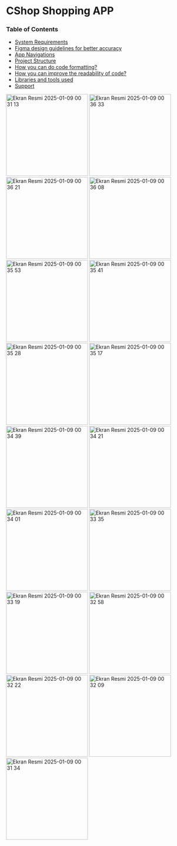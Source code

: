 # CShop Shopping APP

### Table of Contents
- [System Requirements](#system-requirements)
- [Figma design guidelines for better accuracy](#figma-design-guideline-for-better-accuracy)
- [App Navigations](#app-navigations)
- [Project Structure](#project-structure)
- [How you can do code formatting?](#how-you-can-do-code-formatting)
- [How you can improve the readability of code?](#how-you-can-improve-the-readability-of-code)
- [Libraries and tools used](#libraries-and-tools-used)
- [Support](#support)

<img width="222" alt="Ekran Resmi 2025-01-09 00 31 13" src="https://github.com/user-attachments/assets/d29f2fc0-20cb-49aa-ba48-130033c155d7" />
<img width="222" alt="Ekran Resmi 2025-01-09 00 36 33" src="https://github.com/user-attachments/assets/cd4cc577-ac2b-452c-a92a-a98470da1574" />
<img width="222" alt="Ekran Resmi 2025-01-09 00 36 21" src="https://github.com/user-attachments/assets/93d00929-94ce-45fb-ace8-554f57360943" />
<img width="222" alt="Ekran Resmi 2025-01-09 00 36 08" src="https://github.com/user-attachments/assets/4a04903f-81a1-4778-856a-422e05e055d7" />
<img width="222" alt="Ekran Resmi 2025-01-09 00 35 53" src="https://github.com/user-attachments/assets/d6e03a2b-5304-44ff-b36c-c46796179b1f" />
<img width="222" alt="Ekran Resmi 2025-01-09 00 35 41" src="https://github.com/user-attachments/assets/92279d65-2671-4436-8a20-41dfe584fb0b" />
<img width="222" alt="Ekran Resmi 2025-01-09 00 35 28" src="https://github.com/user-attachments/assets/ffb520d1-33f4-40f6-b428-6a61d42f8fc1" />
<img width="222" alt="Ekran Resmi 2025-01-09 00 35 17" src="https://github.com/user-attachments/assets/e480f285-409b-4013-b4a2-bfbabf28b73e" />
<img width="222" alt="Ekran Resmi 2025-01-09 00 34 39" src="https://github.com/user-attachments/assets/bbe489a9-585d-414a-b79a-eddcd2763861" />
<img width="222" alt="Ekran Resmi 2025-01-09 00 34 21" src="https://github.com/user-attachments/assets/56732f64-92bd-4c59-b9dc-dd6b62e66739" />
<img width="222" alt="Ekran Resmi 2025-01-09 00 34 01" src="https://github.com/user-attachments/assets/b95f1347-01db-4bdb-aab9-9802e3f8d11c" />
<img width="222" alt="Ekran Resmi 2025-01-09 00 33 35" src="https://github.com/user-attachments/assets/656aae91-fd8d-4a48-8225-1f6f6d29571c" />
<img width="222" alt="Ekran Resmi 2025-01-09 00 33 19" src="https://github.com/user-attachments/assets/fa8d31b5-9930-4305-9d09-eb74506e3816" />
<img width="222" alt="Ekran Resmi 2025-01-09 00 32 58" src="https://github.com/user-attachments/assets/7d58f11f-2588-4744-a037-1eb5dd90318d" />
<img width="222" alt="Ekran Resmi 2025-01-09 00 32 22" src="https://github.com/user-attachments/assets/c3706181-9775-4bb7-ba88-1e1c42607399" />
<img width="222" alt="Ekran Resmi 2025-01-09 00 32 09" src="https://github.com/user-attachments/assets/0634fe01-20c1-43a5-9bfa-7cef0b7d22da" />
<img width="222" alt="Ekran Resmi 2025-01-09 00 31 34" src="https://github.com/user-attachments/assets/8083ee45-5146-4522-b83d-1ad3a4626224" />

